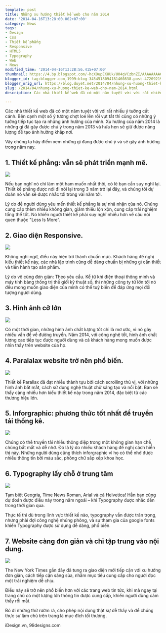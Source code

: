 ```yaml
---
template: post
title: Những xu hướng thiết kế web cho năm 2014
date: '2014-04-16T13:28:00.002+07:00'
category: News
tags:
- Design
- Css
- Thiết kế phẳng
- Responsive
- HTML5
- Typography
- Web
- News
modified_time: '2014-04-16T13:28:56.415+07:00'
thumbnail: https://4.bp.blogspot.com/-hcX9upEKHUk/U04gVCzbnZI/AAAAAAAAGiE/qe_KjWOLVrs/s1600/flat-altenrative.jpg
blogger_id: tag:blogger.com,1999:blog-3454518094181460838.post-4720921948196249785
blogger_orig_url: https://blog.duyet.net/2014/04/nhung-xu-huong-thiet-ke-web-cho-nam-2014.html
slug: /2014/04/nhung-xu-huong-thiet-ke-web-cho-nam-2014.html
description: Các nhà thiết kế web đã có một năm tuyệt vời với rất nhiều ý tưởng cất cánh. Bên cạnh một số ý tưởng chợt loé lên rồi vụt tắt thì cũng có những ý tưởng tiếp tục tạo ra những ảnh hưởng của mình. Xu hướng của năm 2014 là những gì đã gây được chú ý trong năm 2013 và hứa hẹn sẽ giữ được năng lượng để tạo ảnh hưởng khắp nơi.

---
```


Các nhà thiết kế web đã có một năm tuyệt vời với rất nhiều ý tưởng cất cánh. Bên cạnh một số ý tưởng chợt loé lên rồi vụt tắt thì cũng có những ý tưởng tiếp tục tạo ra những ảnh hưởng của mình.
Xu hướng của năm 2014 là những gì đã gây được chú ý trong năm 2013 và hứa hẹn sẽ giữ được năng lượng để tạo ảnh hưởng khắp nơi.

Vậy chúng ta hãy điểm xem những gì đang được chú ý và sẽ gây ảnh hưởng trong năm nay.

## 1. Thiết kế phẳng: vẫn sẽ phát triển mạnh mẽ. ##

![](https://4.bp.blogspot.com/-hcX9upEKHUk/U04gVCzbnZI/AAAAAAAAGiE/qe_KjWOLVrs/s1600/flat-altenrative.jpg)

Nếu bạn nghĩ nó chỉ làm một ham muốn nhất thời, có lẽ bạn cần suy nghĩ lại. Thiết kế phẳng được nói đi nói lại trong 3 năm trở lại đây, và chúng tôi dự đoán nó vẫn sẽ được nhắc tới trong vài năm tới.

Lý do để người dùng yêu mến thiết kế phẳng là sự nhã nhặn của nó. Chúng cung cấp thêm nhiều không gian, giảm thiểu lộn xộn, cung cấp trải nghiệm tổng thể tốt. Nó khiến người thiết kế phải suy nghĩ nhiều hơn về câu nói quen thuộc "Less Is More". 

## 2. Giao diện Responsive. ##

![](https://3.bp.blogspot.com/-6wYcftZKmaI/U04g3sOiLKI/AAAAAAAAGiM/5H9NTvEUw4w/s1600/responsive.jpg)

Không nghi ngờ, điều này hiện trở thành chuẩn mực. Khách hàng đề nghị kiểu thiết kế này, các nhà lập trình cũng dễ dàng chuẩn bị những gì cần thiết và tiến hành tạo sản phẩm. 

Lý do vô cùng đơn giản: Theo yêu cầu. Kể từ khi điện thoại thông minh và máy tính bảng thống trị thế giới kỹ thuật số, thì những công ty từ lớn tới nó đều mong muốn giao diện của mình có thể tuỳ biến để đáp ứng mọi đối tượng người dùng. 

## 3. Hình ảnh cỡ lớn ##

![](https://2.bp.blogspot.com/-VkqRrCDMFf4/U04hS_E7VcI/AAAAAAAAGiU/yTHvJYjk6rE/s1600/better-images.jpg)

Có một thời gian, những hình ảnh chất lượng tốt chỉ là mơ ước, vì nó gây nhiều vấn đề về đường truyền. Năm 2014, với công nghệ tốt, hình ảnh chất lượng cao tiếp tục được người dùng và cả khách hàng mong muốn được nhìn thấy trên website của họ.

## 4. Paralalax website trở nên phổ biến. ##

![](https://2.bp.blogspot.com/-cyadl0MxtHQ/U04hrvOBLnI/AAAAAAAAGic/gwWPfk3wp3E/s1600/parallax.jpg)

Thiết kế Parallax đã đạt nhiều thành tựu bởi cách scrolling thú vị, với những hình ảnh bắt mắt, cách sử dụng nghệ thuật chữ sáng tạo và nổi bật. Bạn sẽ thấy càng nhiều hơn kiểu thiết kế này trong năm 2014, đặc biệt từ các thương hiệu lớn.

## 5. Inforgraphic: phương thức tốt nhất để truyền tải thống kê. ##

![](https://4.bp.blogspot.com/-4AH7DX79TqI/U04iDPJF_2I/AAAAAAAAGik/vYmY4tmK85o/s1600/infographic.jpg)

Chúng có thể truyền tải nhiều thông điệp trong một không gian hạn chế, chúng bắt mắt và dễ nhớ. Đó là lý do nhiều khách hàng đề nghị cách hiển thị này. Những người dùng cũng thích inforgraphic vì họ có thể nhớ được nhiều thông tin bởi màu sắc, phông chữ sắp xếp khoa học.

## 6. Typography lấy chỗ ở trung tâm ##

![](https://2.bp.blogspot.com/-AENX4gHEV6c/U04iWCghgrI/AAAAAAAAGis/zYhGH6tNbSU/s1600/typography.jpg)

Tạm biệt Geogria, Time News Roman, Arial và cả Helvetica! Hẳn bạn cũng dự đoán được điều này trong năm ngoái – khi Typography được nhắc đến trong thời gian qua.

Thực tế thì dù trong lĩnh vực thiết kế nào, typography vẫn được trân trọng, nhưng phải đợi công nghệ nhúng phông, và sự tham gia của google fonts khiến Typography được sử dụng dễ dàng, phổ biến. 

## 7. Website càng đơn giản và chỉ tập trung vào nội dung. 

![](https://3.bp.blogspot.com/-34MofxuuOtM/U04iqH_h1AI/AAAAAAAAGi0/v9GRvbwEcdc/s1600/nytimes.jpg)

The New York Times gần đây đã tung ra giao diện mới tiếp cận với xu hướng đơn giản, cách tiếp cận sáng sủa, nhằm mục tiêu cung cấp cho người đọc một trải nghiệm dễ chịu.

Điều này sẽ trở nên phổ biến hơn với các trang web tin tức, khi mà ngay tại trang chủ có một lượng lớn thông tin được cung cấp, khiến người dùng cảm thấy rối mắt.

Bỏ đi những thứ rườm rà, cho phép nội dung thật sự dễ thấy và để chúng thực sự làm chủ trên trang là mục đích tối thượng. 

iDesign.vn, 99designs.com

